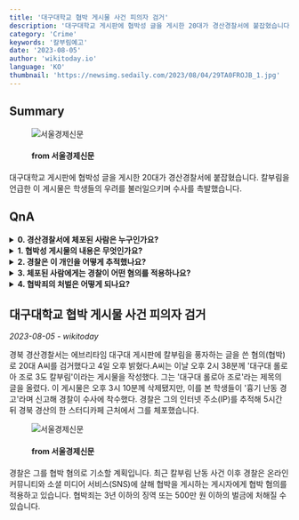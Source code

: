 ```yaml
---
title: '대구대학교 협박 게시물 사건 피의자 검거'
description: '대구대학교 게시판에 협박성 글을 게시한 20대가 경산경찰서에 붙잡혔습니다. 칼부림을 언급한 이 게시물은 학생들의 우려를 불러일으키며 수사를 촉발했습니다.'
category: 'Crime'
keywords: '칼부림예고'
date: '2023-08-05'
author: 'wikitoday.io'
language: 'KO'
thumbnail: 'https://newsimg.sedaily.com/2023/08/04/29TA0FROJB_1.jpg'
---
```


## Summary



<figure>
    <img src="https://newsimg.sedaily.com/2023/08/04/29TA0FROJB_1.jpg" alt="서울경제신문" />
    <figcaption>
        <h4> from 서울경제신문</h4>
    </figcaption>
</figure>


대구대학교 게시판에 협박성 글을 게시한 20대가 경산경찰서에 붙잡혔습니다. 칼부림을 언급한 이 게시물은 학생들의 우려를 불러일으키며 수사를 촉발했습니다.


## QnA


<details>
    <summary><b>0. 경산경찰서에 체포된 사람은 누구인가요?</b></summary>
    경북 경산경찰서에 20대 남성이 검거됐습니다.
</details>

<details>
    <summary><b>1. 협박성 게시물의 내용은 무엇인가요?</b></summary>
    해당 게시물에는 '대구대 롤로누아 조로 3도 칼부림'이라는 제목의 글이 올라왔습니다.
</details>

<details>
    <summary><b>2. 경찰은 이 개인을 어떻게 추적했나요?</b></summary>
    경찰은 인터넷 주소(IP)를 통해 해당 개인을 추적했습니다.
</details>

<details>
    <summary><b>3. 체포된 사람에게는 경찰이 어떤 혐의를 적용하나요?</b></summary>
    경찰은 체포된 개인에 대해 협박 혐의를 적용할 것입니다.
</details>

<details>
    <summary><b>4. 협박죄의 처벌은 어떻게 되나요?</b></summary>
    협박죄는 3년 이하의 징역 또는 500만 원 이하의 벌금에 처해질 수 있습니다.
</details>



## 대구대학교 협박 게시물 사건 피의자 검거

_2023-08-05 - wikitoday_

경북 경산경찰서는 에브리타임 대구대 게시판에 칼부림을 풍자하는 글을 쓴 혐의(협박)로 20대 A씨를 검거했다고 4일 오후 밝혔다.A씨는 이날 오후 2시 38분께 '대구대 롤로아 조로 3도 칼부림'이라는 게시물을 작성했다. 그는 '대구대 롤로아 조로'라는 제목의 글을 올렸다. 이 게시물은 오후 3시 10분께 삭제됐지만, 이를 본 학생들이 '흉기 난동 경고'라며 신고해 경찰이 수사에 착수했다. 경찰은 그의 인터넷 주소(IP)를 추적해 5시간 뒤 경북 경산의 한 스터디카페 근처에서 그를 체포했습니다.


<figure>
    <img src="https://newsimg.sedaily.com/2023/08/04/29TA11XCJD_1.jpg" alt="서울경제신문" />
    <figcaption>
        <h4> from 서울경제신문</h4>
    </figcaption>
</figure>


경찰은 그를 협박 혐의로 기소할 계획입니다. 최근 칼부림 난동 사건 이후 경찰은 온라인 커뮤니티와 소셜 미디어 서비스(SNS)에 살해 협박을 게시하는 게시자에게 협박 혐의를 적용하고 있습니다. 협박죄는 3년 이하의 징역 또는 500만 원 이하의 벌금에 처해질 수 있습니다.
